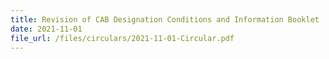 ```yaml
---
title: Revision of CAB Designation Conditions and Information Booklet
date: 2021-11-01
file_url: /files/circulars/2021-11-01-Circular.pdf
---
```


